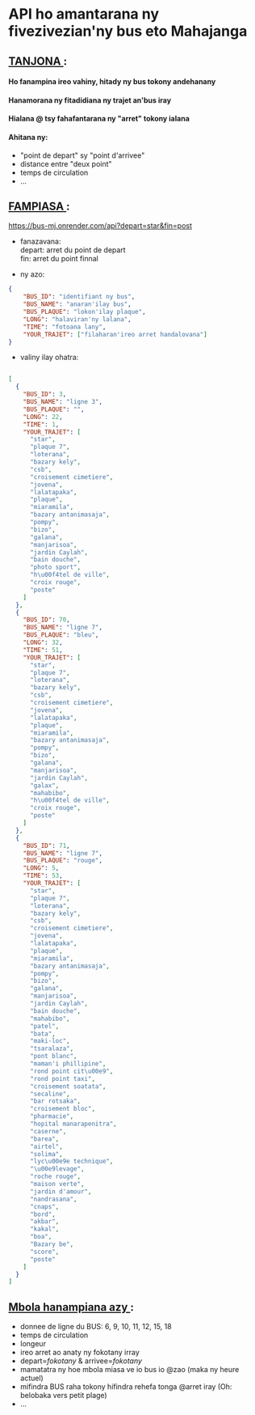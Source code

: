# API ho amantarana ny fivezivezian'ny bus eto Mahajanga

## <u> TANJONA </u>:

#### Ho fanampina ireo vahiny, hitady ny bus tokony andehanany

#### Hanamorana ny fitadidiana ny trajet an'bus iray

#### Hialana @ tsy fahafantarana ny "arret" tokony ialana

#### Ahitana ny:
- "point de depart" sy "point d'arrivee"
- distance entre "deux point"
- temps de circulation
- ...

## <u> FAMPIASA </u>:

https://bus-mj.onrender.com/api?depart=star&fin=post

- fanazavana: <br>
depart: arret du point de depart <br>
fin: arret du point finnal

- ny azo: <br>
```json
{
    "BUS_ID": "identifiant ny bus",
    "BUS_NAME": "anaran'ilay bus",
    "BUS_PLAQUE": "lokon'ilay plaque",
    "LONG": "halaviran'ny lalana",
    "TIME": "fotoana lany",
    "YOUR_TRAJET": ["filaharan'ireo arret handalovana"]
}
```

- valiny ilay ohatra:
```json

[
  {
    "BUS_ID": 3,
    "BUS_NAME": "ligne 3",
    "BUS_PLAQUE": "",
    "LONG": 22,
    "TIME": 1,
    "YOUR_TRAJET": [
      "star",
      "plaque 7",
      "loterana",
      "bazary kely",
      "csb",
      "croisement cimetiere",
      "jovena",
      "lalatapaka",
      "plaque",
      "miaramila",
      "bazary antanimasaja",
      "pompy",
      "bizo",
      "galana",
      "manjarisoa",
      "jardin Caylah",
      "bain douche",
      "photo sport",
      "h\u00f4tel de ville",
      "croix rouge",
      "poste"
    ]
  },
  {
    "BUS_ID": 70,
    "BUS_NAME": "ligne 7",
    "BUS_PLAQUE": "bleu",
    "LONG": 32,
    "TIME": 51,
    "YOUR_TRAJET": [
      "star",
      "plaque 7",
      "loterana",
      "bazary kely",
      "csb",
      "croisement cimetiere",
      "jovena",
      "lalatapaka",
      "plaque",
      "miaramila",
      "bazary antanimasaja",
      "pompy",
      "bizo",
      "galana",
      "manjarisoa",
      "jardin Caylah",
      "galax",
      "mahabibo",
      "h\u00f4tel de ville",
      "croix rouge",
      "poste"
    ]
  },
  {
    "BUS_ID": 71,
    "BUS_NAME": "ligne 7",
    "BUS_PLAQUE": "rouge",
    "LONG": 5,
    "TIME": 53,
    "YOUR_TRAJET": [
      "star",
      "plaque 7",
      "loterana",
      "bazary kely",
      "csb",
      "croisement cimetiere",
      "jovena",
      "lalatapaka",
      "plaque",
      "miaramila",
      "bazary antanimasaja",
      "pompy",
      "bizo",
      "galana",
      "manjarisoa",
      "jardin Caylah",
      "bain douche",
      "mahabibo",
      "patel",
      "bata",
      "maki-loc",
      "tsaralaza",
      "pont blanc",
      "maman'i phillipine",
      "rond point cit\u00e9",
      "rond point taxi",
      "croisement soatata",
      "secaline",
      "bar rotsaka",
      "croisement bloc",
      "pharmacie",
      "hopital manarapenitra",
      "caserne",
      "barea",
      "airtel",
      "solima",
      "lyc\u00e9e technique",
      "\u00e9levage",
      "roche rouge",
      "maison verte",
      "jardin d'amour",
      "nandrasana",
      "cnaps",
      "bord",
      "akbar",
      "kakal",
      "boa",
      "Bazary be",
      "score",
      "poste"
    ]
  }
]

```

## <u> Mbola hanampiana azy </u>:

+ donnee de ligne du BUS: 6, 9, 10, 11, 12, 15, 18
+ temps de circulation
+ longeur
+ ireo arret ao anaty ny fokotany irray
+ depart=_fokotany_ & arrivee=_fokotany_
+ mamatatra ny hoe mbola miasa ve io bus io @zao (maka ny heure actuel)
+ mifindra BUS raha tokony hifindra rehefa tonga @arret iray (Oh: belobaka vers petit plage)
+ ...